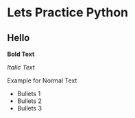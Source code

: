 # Lets Practice Python

## Hello 

**Bold Text**

*Italic Text*

Example for Normal Text

- Bullets 1
- Bullets 2
- Bullets 3
